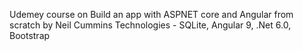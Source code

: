 Udemey course on Build an app with ASPNET core and Angular from scratch by Neil Cummins
Technologies - SQLite, Angular 9, .Net 6.0, Bootstrap
